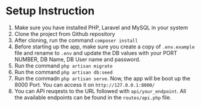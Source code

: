 # Setup Instruction
1. Make sure you have installed PHP, Laravel and MySQL in your system
2. Clone the project from Github repository
3. After cloning, run the command `composer install`
4. Before starting up the app, make sure you create a copy of `.env.example` file and rename to `.env` and update the DB values with your PORT NUMBER, DB Name, DB User name and  password.
5. Run the command `php artisan migrate`
6. Run the command `php artisan db:seed`
7. Run the commadn `php artisan serve`. Now, the app will be boot up the 8000 Port. You can access it on `http://127.0.0.1:8000/`
8. You can API reuqests to the URL followed with `api/your_endpoint`. All the available endpoints can be found in the `routes/api.php` file.